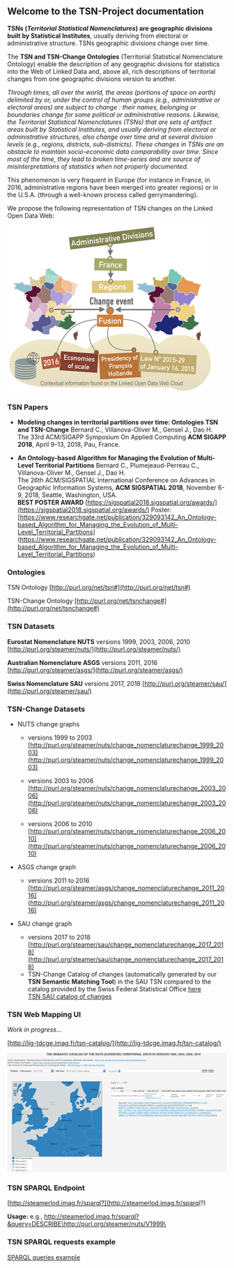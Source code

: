 ## Welcome to the TSN-Project documentation

**TSNs (*Territorial Statistical Nomenclatures*) are geographic divisions built by Statistical Institutes**, usually deriving from electoral or administrative structure.
TSNs geographic divisions change over time. 
 
The **TSN and TSN-Change Ontologies** (Territorial Statistical Nomenclature Ontology)  enable the description of any geographic divisions for statistics into the Web of Linked Data and, above all, rich descriptions of territorial changes from one geographic divisions version to another.

*Through times, all over the world, the areas (portions of space on earth) delimited by or, under the control of human groups (e.g., administrative or electoral areas) are subject to change : their names, belonging or boundaries change for some political or administrative reasons. Likewise, the Territorial Statistical Nomenclatures (TSNs) that are sets of artifact areas built by Statistical Institutes, and usually deriving from electoral or administrative structures, also change over time and at several division levels (e.g., regions, districts, sub-districts). These changes in TSNs are an obstacle to maintain socio-economic data comparability over time. Since most of the time, they lead to broken time-series and are source of misinterpretations of statistics when not properly documented.*

This phenomenon is very frequent in Europe (for instance in France, in 2016, administrative regions have been merged into greater regions) or in the U.S.A. (through a well-known process called gerrymandering).

We propose the following representation of TSN changes on the Linked Open Data Web:

![TSN Linked Open Data Graph example](./resources/img_fusion_france_vulga.png "TSN Linked Open Data Graph example")



### TSN Papers 

 * **Modeling changes in territorial partitions over time: Ontologies TSN and TSN-Change** Bernard C., Villanova-Oliver M., Gensel J., Dao H.<br/>
 The 33rd ACM/SIGAPP Symposium On Applied Computing **ACM SIGAPP 2018**, April 9–13, 2018, Pau, France.
 
 * **An Ontology-based Algorithm for Managing the Evolution of Multi-Level Territorial Partitions** Bernard C., Plumejeaud-Perreau C., Villanova-Oliver M., Gensel J., Dao H.<br/>
The 26th ACM/SIGSPATIAL International Conference on Advances in Geographic Information Systems, **ACM SIGSPATIAL 2018**, November 6-9, 2018, Seattle, Washington, USA.<br/>
**BEST POSTER AWARD** [https://sigspatial2018.sigspatial.org/awards/](https://sigspatial2018.sigspatial.org/awards/) Poster: [https://www.researchgate.net/publication/329093142_An_Ontology-based_Algorithm_for_Managing_the_Evolution_of_Multi-Level_Territorial_Partitions] (https://www.researchgate.net/publication/329093142_An_Ontology-based_Algorithm_for_Managing_the_Evolution_of_Multi-Level_Territorial_Partitions)


### Ontologies

TSN Ontology [http://purl.org/net/tsn#](http://purl.org/net/tsn#) 

TSN-Change Ontology [http://purl.org/net/tsnchange#](http://purl.org/net/tsnchange#) 

### TSN Datasets

**Eurostat Nomenclature NUTS** versions 1999, 2003, 2006, 2010 [http://purl.org/steamer/nuts/](http://purl.org/steamer/nuts/)<br/>

**Australian Nomenclature ASGS** versions 2011, 2016 [http://purl.org/steamer/asgs/](http://purl.org/steamer/asgs/)<br/>

**Swiss Nomenclature SAU** versions 2017, 2018 [http://purl.org/steamer/sau/](http://purl.org/steamer/sau/)<br/>

### TSN-Change Datasets

 * NUTS change graphs 
 
     * versions 1999 to 2003<br/>
     [http://purl.org/steamer/nuts/change_nomenclaturechange_1999_2003](http://purl.org/steamer/nuts/change_nomenclaturechange_1999_2003)<br/>
     
     * versions 2003 to 2006<br/>
     [http://purl.org/steamer/nuts/change_nomenclaturechange_2003_2006](http://purl.org/steamer/nuts/change_nomenclaturechange_2003_2006)<br/>
     
     * versions 2006 to 2010<br/>
     [http://purl.org/steamer/nuts/change_nomenclaturechange_2006_2010](http://purl.org/steamer/nuts/change_nomenclaturechange_2006_2010)<br/>

  * ASGS change graph 
  
      * versions 2011 to 2016<br/>
     [http://purl.org/steamer/asgs/change_nomenclaturechange_2011_2016](http://purl.org/steamer/asgs/change_nomenclaturechange_2011_2016)<br/>
	
  * SAU change graph 
  
      * versions 2017 to 2018<br/>
     [http://purl.org/steamer/sau/change_nomenclaturechange_2017_2018](http://purl.org/steamer/sau/change_nomenclaturechange_2017_2018)<br/>
      
      + TSN-Change Catalog of changes (automatically generated by our **TSN Semantic Matching Tool**) in the SAU TSN compared to the catalog provided by the Swiss Federal Statistical Office [here](https://www.bfs.admin.ch/bfs/en/home/statistics/catalogues-databases/publications.assetdetail.4123244.html)<br/>
       [TSN SAU catalog of changes](./resources/sau_2017_2018_tsn_change_descriptions.pdf)

### TSN Web Mapping UI 

*Work in progress...*

[http://lig-tdcge.imag.fr/tsn-catalog/](http://lig-tdcge.imag.fr/tsn-catalog/)

![TSN Web Mapping UI](./resources/TSN_web_mapping_catalog_WMS_request.png "TSN Web Mapping UI")


### TSN SPARQL Endpoint

[http://steamerlod.imag.fr/sparql?](http://steamerlod.imag.fr/sparql?)

**Usage:** e.g., [http://steamerlod.imag.fr/sparql?&query=DESCRIBE\<http://purl.org/steamer/nuts/V1999\>](http://steamerlod.imag.fr/sparql?&query=DESCRIBE+%3Chttp%3A%2F%2Fpurl.org%2Fsteamer%2Fnuts%2FV1999%3E)


### TSN SPARQL requests example

 [SPARQL queries example](./resources/tsn_sparql_requests.pdf)
